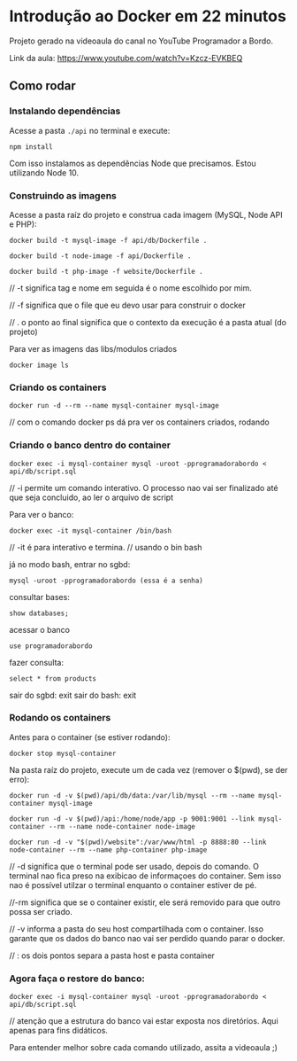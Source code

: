 # Introdução ao Docker em 22 minutos

Projeto gerado na videoaula do canal no YouTube Programador a Bordo.

Link da aula:
https://www.youtube.com/watch?v=Kzcz-EVKBEQ

## Como rodar

### Instalando dependências
Acesse a pasta `./api` no terminal e execute:
```
npm install
```

Com isso instalamos as dependências Node que precisamos. Estou utilizando Node 10.

### Construindo as imagens

Acesse a pasta raíz do projeto e construa cada imagem (MySQL, Node API e PHP):

```
docker build -t mysql-image -f api/db/Dockerfile .
```
```
docker build -t node-image -f api/Dockerfile .
```
```
docker build -t php-image -f website/Dockerfile .
```
// -t significa tag e nome em seguida é o nome escolhido por mim.

// -f significa que o file que eu devo usar para construir o docker

// . o ponto ao final significa que o contexto da execução é a pasta atual (do projeto)


Para ver as imagens das libs/modulos criados
```
docker image ls
```

### Criando os containers
```
docker run -d --rm --name mysql-container mysql-image
```

// com o comando docker ps dá pra ver os containers criados, rodando

### Criando o banco  dentro do container
```
docker exec -i mysql-container mysql -uroot -pprogramadorabordo < api/db/script.sql
```
// -i permite um comando interativo. O processo nao vai ser finalizado até que seja concluido, ao ler o arquivo de script

Para ver o banco:
```
docker exec -it mysql-container /bin/bash
```
// -it é para interativo e termina.
// usando o bin bash

já no modo bash, entrar no sgbd:
```
mysql -uroot -pprogramadorabordo (essa é a senha)
```

consultar bases:
```
show databases;
```

acessar o banco
```
use programadorabordo
```
fazer consulta:
```
select * from products

```
sair do sgbd: exit
sair do bash: exit


### Rodando os containers
Antes para o container (se estiver rodando):
```
docker stop mysql-container
```

Na pasta raíz do projeto, execute um de cada vez (remover o $(pwd), se der erro):

```
docker run -d -v $(pwd)/api/db/data:/var/lib/mysql --rm --name mysql-container mysql-image
```
```
docker run -d -v $(pwd)/api:/home/node/app -p 9001:9001 --link mysql-container --rm --name node-container node-image
```
```
docker run -d -v "$(pwd)/website":/var/www/html -p 8888:80 --link node-container --rm --name php-container php-image
```

// -d significa que o terminal pode ser usado, depois do comando. O terminal nao fica preso na exibicao de informaçoes do container. Sem isso nao é possível utilzar o terminal enquanto o container estiver de pé.

//-rm significa que se o container existir, ele será removido para que outro possa ser criado.

// -v informa a pasta do seu host compartilhada com o container. Isso garante que os dados do banco nao vai ser perdido quando parar o docker.

// : os dois pontos separa a pasta host e pasta container 


### Agora faça o restore do banco:
```
docker exec -i mysql-container mysql -uroot -pprogramadorabordo < api/db/script.sql
```

// atenção que a estrutura do banco vai estar exposta nos diretórios. Aqui apenas para fins didáticos.

Para entender melhor sobre cada comando utilizado, assita a videoaula ;)